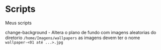 # Scripts

Meus scripts

change-background - Altera o plano de fundo com imagens aleatorias do diretorio `/home/Imagens/wallpapers`
as imagens devem ter o nome `wallpaper-<01 até ...>.jpg`

